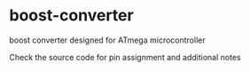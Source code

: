 # boost-converter
boost converter designed for ATmega microcontroller
    
Check the source code for pin assignment and additional notes
